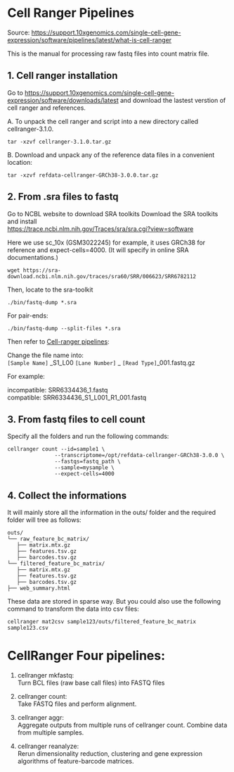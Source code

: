 # Cell Ranger Pipelines

Source: https://support.10xgenomics.com/single-cell-gene-expression/software/pipelines/latest/what-is-cell-ranger

This is the manual for processing raw fastq files into count matrix file.

## 1. Cell ranger installation
Go to https://support.10xgenomics.com/single-cell-gene-expression/software/downloads/latest and download the lastest verstion of cell ranger and references.

A. To unpack the cell ranger and script into a new directory called cellranger-3.1.0.
>
    tar -xzvf cellranger-3.1.0.tar.gz

B. Download and unpack any of the reference data files in a convenient location:
>  
    tar -xzvf refdata-cellranger-GRCh38-3.0.0.tar.gz

## 2. From .sra files to fastq
Go to NCBL website to download SRA toolkits
Download the SRA toolkits and install <br>
https://trace.ncbi.nlm.nih.gov/Traces/sra/sra.cgi?view=software 

Here we use sc_10x (GSM3022245) for example, it uses GRCh38 for reference and expect-cells=4000. (It will specify in online SRA documentations.)
>
    wget https://sra-download.ncbi.nlm.nih.gov/traces/sra60/SRR/006623/SRR6782112

Then, locate to the sra-toolkit 
>
    ./bin/fastq-dump *.sra

For pair-ends:
>
    ./bin/fastq-dump --split-files *.sra

Then refer to [Cell-ranger pipelines](https://kb.10xgenomics.com/hc/en-us/articles/115003802691-How-do-I-prepare-Sequence-Read-Archive-SRA-data-from-NCBI-for-Cell-Ranger-):

Change the file name into: <br>
`[Sample Name]` _S1_L00 `[Lane Number]` _ `[Read Type]`_001.fastq.gz

For example:

incompatible: SRR6334436_1.fastq <br>
compatible: SRR6334436_S1_L001_R1_001.fastq

## 3. From fastq files to cell count
Specify all the folders and run the following commands:
>
    cellranger count --id=sample1 \
                   --transcriptome=/opt/refdata-cellranger-GRCh38-3.0.0 \
                   --fastqs=fastq_path \
                   --sample=mysample \
                   --expect-cells=4000

## 4. Collect the informations
It will mainly store all the information in the outs/ folder and the required folder will tree as follows:
 ```
 outs/
└── raw_feature_bc_matrix/
    ├── matrix.mtx.gz                                 
    ├── features.tsv.gz                           
    ├── barcodes.tsv.gz
└── filtered_feature_bc_matrix/
    ├── matrix.mtx.gz                                 
    ├── features.tsv.gz                           
    ├── barcodes.tsv.gz 
├── web_summary.html
```

These data are stored in sparse way. But you could also use the following command to transform the data into csv files:
>
    cellranger mat2csv sample123/outs/filtered_feature_bc_matrix sample123.csv


# CellRanger Four pipelines: 
1. cellranger mkfastq: <br>
Turn BCL files (raw base call files) into FASTQ files

2. cellranger count: <br>
Take FASTQ files and perform alignment.

3. cellranger aggr: <br>
Aggregate outputs from multiple runs of cellranger count. Combine data from multiple samples.

4. cellranger reanalyze: <br>
Rerun dimensionality reduction, clustering and gene expression algorithms of feature-barcode matrices.


